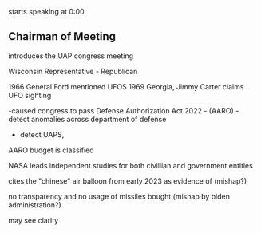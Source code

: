 starts speaking at 0:00
##  Chairman of Meeting

introduces the UAP congress meeting

Wisconsin Representative - Republican

1966 General Ford mentioned UFOS
1969 Georgia, Jimmy Carter claims UFO sighting


-caused congress to pass
Defense Authorization Act 2022 - (AARO)  - detect anomalies
across department of defense
- detect UAPS, 

AARO budget is classified

NASA leads independent studies for both civillian and government entities

cites the "chinese" air balloon from early 2023 as evidence of (mishap?)

no transparency and no usage of missiles bought (mishap by biden administration?)

may see clarity 

